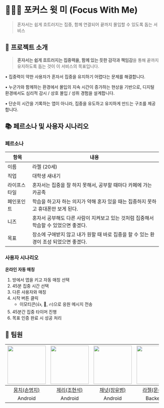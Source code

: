 # 🧑‍🤝‍🧑 포커스 윗 미 (Focus With Me)
> 혼자서는 쉽게 흐트러지는 집중, 함께 연결되어 끝까지 몰입할 수 있도록 돕는 서비스

## 📝 프로젝트 소개
> **혼자서는 쉽게 흐트러지는 집중력을, 함께 있는 듯한 감각과 책임감**을 통해 끝까지 유지하도록 돕는 것이 이 서비스의 목표입니다.

•	집중력이 약한 사용자가 혼자서 집중을 유지하기 어렵다는 문제를 해결합니다.

•	누군가와 함께하는 환경에서 몰입의 지속 시간이 증가하는 현상을 기반으로, 디지털 환경에서도 심리적 감시 / 상호 몰입 / 성취 경험을 설계합니다.

•	단순히 시간을 기록하는 앱이 아니라, 집중을 유도하고 유지하게 만드는 구조를 제공합니다.

## 📚 페르소나 및 사용자 시나리오
### 페르소나 
| **항목** | **내용** |
| --- | --- |
| 이름 | 라젤 (20세) |
| 직업 | 대학생 새내기 |
| 라이프스타일 | 혼자서는 집중을 잘 하지 못해서, 공부할 때마다 카페에 가는 카공족 |
| 페인포인트 | 학습을 하고자 하는 의지가 약해 혼자 있을 때는 집중하지 못하고 휴대폰만 보게 된다. |
| 니즈 | 혼자서 공부해도 다른 사람이 지켜보고 있는 것처럼  집중해서 학습할 수 있었으면 좋겠다. |
| 목표 | 장소에 구애받지 않고 내가 원할 때 바로 집중을 할 수 있는 환경이 조성 되었으면 좋겠다. |

### 사용자 시나리오

**온라인 자동 매칭**

1. 방에서 앱을 키고 자동 매칭 선택
2. 45분 집중 시간 선택
3. 다른 사용자와 매칭
4. 시작 버튼 클릭
   - 이모티콘(👍, 💪, 🔥)으로 응원 메시지 전송
5. 45분간 집중 타이머 진행
6. 목표 인증 완료 시 성공 처리

## 👥 팀원

|<img src="https://avatars.githubusercontent.com/u/114990782?v=4" width="125" />|<img src="https://avatars.githubusercontent.com/u/183526990?v=4" width="125" />|<img src="https://avatars.githubusercontent.com/u/171224212?v=4" width="125" />|<img src="https://avatars.githubusercontent.com/u/183483852?v=4" width="125" />|<img src="https://avatars.githubusercontent.com/u/121426422?v=4" width="125" />|<img src="https://avatars.githubusercontent.com/u/86725408?v=4" width="125" />|
|:---------:|:---------:|:---------:|:---------:|:---------:|:---------:|
|[뭉치(손명지)](https://github.com/m6z1)|[제리(조현석)](https://github.com/jerry8282)|[채넛(장유범)](https://github.com/yrsel)|[라젤(문선영)](https://github.com/RaZel713)|[메이(김시원)](https://github.com/seaniiio)|[하루(구은선)](https://github.com/eunseongu)|
|Android|Android|Android|Backend|Backend|Backend|

